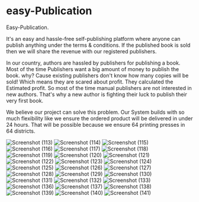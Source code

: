 # easy-Publication
Easy-Publication.

It's an easy and hassle-free self-publishing platform where anyone can publish anything under the terms & conditions. If the published book is sold then we will share the revenue with our registered publishers.

In our country, authors are hassled by publishers for publishing a book. Most of the time Publishers want a big amount of money to publish the book. why? Cause existing publishers don't know how many copies will be sold! Which means they are scared about profit. They calculated the Estimated profit. So most of the time manual publishers are not interested in new authors. That's why a new author is fighting their luck to publish their very first book.

We believe our project can solve this problem. Our System builds with so much flexibility like we ensure the ordered product will be delivered in under 24 hours. That will be possible because we ensure 64 printing presses in 64 districts.


![Screenshot (113)](https://user-images.githubusercontent.com/95965521/172010268-27c8ab95-54a0-4d53-922e-905483c14790.png)
![Screenshot (114)](https://user-images.githubusercontent.com/95965521/172010278-52852f07-23f2-4dfc-bc7d-9e7b163dfed8.png)
![Screenshot (115)](https://user-images.githubusercontent.com/95965521/172010279-fc46caec-2032-4a2a-9d82-3fc17571e816.png)
![Screenshot (116)](https://user-images.githubusercontent.com/95965521/172010280-94fac260-ba5b-401e-8e4f-32fed62fbb3e.png)
![Screenshot (117)](https://user-images.githubusercontent.com/95965521/172010287-cb5b48b2-d20a-4607-8c37-095249415535.png)
![Screenshot (118)](https://user-images.githubusercontent.com/95965521/172010300-490722fa-b8e3-49a5-b140-68eb8839b6f0.png)
![Screenshot (119)](https://user-images.githubusercontent.com/95965521/172010301-6bc5d266-73f3-4dad-b165-62b92aac9ba0.png)
![Screenshot (120)](https://user-images.githubusercontent.com/95965521/172010303-2008cd9d-01d8-4357-b5bb-193e45c9deec.png)
![Screenshot (121)](https://user-images.githubusercontent.com/95965521/172010304-a19a49bb-3da2-4b59-a83c-c92836b4a26e.png)
![Screenshot (122)](https://user-images.githubusercontent.com/95965521/172010306-fc80504b-783e-4886-8fa4-f1d139531e3d.png)
![Screenshot (123)](https://user-images.githubusercontent.com/95965521/172010310-acb1bbc4-75ab-421c-8336-bad7ae8f707a.png)
![Screenshot (124)](https://user-images.githubusercontent.com/95965521/172010314-bca24237-b808-4dad-b46a-07d62e4c59ff.png)
![Screenshot (125)](https://user-images.githubusercontent.com/95965521/172010333-bf554d2c-e6d9-4fbf-bf33-d6fe5dae360f.png)
![Screenshot (126)](https://user-images.githubusercontent.com/95965521/172010338-f399eb30-4bc8-4294-8a30-10cf4a93748a.png)
![Screenshot (127)](https://user-images.githubusercontent.com/95965521/172010344-cc00bd02-01fe-43c7-be0d-5e89593210a6.png)
![Screenshot (128)](https://user-images.githubusercontent.com/95965521/172010372-dac99e7b-6fbb-415c-851d-a8ae08c12a56.png)
![Screenshot (129)](https://user-images.githubusercontent.com/95965521/172010382-728079b5-7fe2-471a-bdd7-58477d6fb4c0.png)
![Screenshot (130)](https://user-images.githubusercontent.com/95965521/172010384-5e2e5d0b-87da-44f5-a0a6-0970eb7b6059.png)
![Screenshot (131)](https://user-images.githubusercontent.com/95965521/172010389-668d0540-690e-41ff-a6fd-5b134d25243a.png)
![Screenshot (132)](https://user-images.githubusercontent.com/95965521/172010395-75ee03f6-840d-4d75-8154-a192224be506.png)
![Screenshot (133)](https://user-images.githubusercontent.com/95965521/172010398-f79a8e3c-5771-44d5-ad34-029d2845357a.png)
![Screenshot (136)](https://user-images.githubusercontent.com/95965521/172010403-a4911f92-051a-4b5c-8b31-86c08136bef8.png)
![Screenshot (137)](https://user-images.githubusercontent.com/95965521/172010421-d6b1be1a-c907-4eaa-bdd3-0376a4f2d475.png)
![Screenshot (138)](https://user-images.githubusercontent.com/95965521/172010424-3211c01c-ea25-462b-8b8f-95725403e8af.png)
![Screenshot (139)](https://user-images.githubusercontent.com/95965521/172010426-f0065b95-d837-49fc-b687-915efc51a3b9.png)
![Screenshot (140)](https://user-images.githubusercontent.com/95965521/172010427-f05450ae-61a4-487f-b5b4-8f43345924d8.png)
![Screenshot (141)](https://user-images.githubusercontent.com/95965521/172010430-50f68953-86f2-448e-b845-e58ecc6ae4e2.png)

